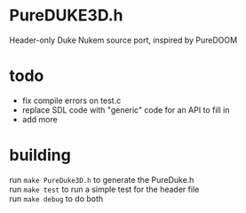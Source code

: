 # PureDUKE3D.h
Header-only Duke Nukem source port, inspired by PureDOOM

# todo
- fix compile errors on test.c
- replace SDL code with "generic" code for an API to fill in
- add more 

# building
run `make PureDuke3D.h` to generate the PureDuke.h\
run `make test` to run a simple test for the header file\
run `make debug` to do both